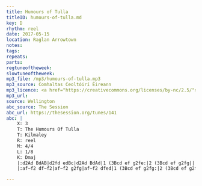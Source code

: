 ```yaml
---
title: Humours of Tulla
titleID: humours-of-tulla.md
key: D
rhythm: reel
date: 2017-05-15
location: Raglan Arrowtown
notes:
tags:
repeats: 
parts: 
regtuneoftheweek:
slowtuneoftheweek:
mp3_file: /mp3/humours-of-tulla.mp3
mp3_source: Comhaltas Ceoltóirí Éireann
mp3_licence: <a href="https://creativecommons.org/licenses/by-nc/2.5/">CC-BY-NC-2.5</a>
mp3_url:
source: Wellington
abc_source: The Session
abc_url: https://thesession.org/tunes/141
abc: |
    X: 3
    T: The Humours Of Tulla
    T: Kilmaley
    R: reel
    M: 4/4
    L: 1/8
    K: Dmaj
    |:d2Ad BdAB|d2fd edBc|d2Ad BdAd|1 (3Bcd ef g2fe:|2 (3Bcd ef g2fg||
    |:af~f2 df~f2|af~f2 g2fg|af~f2 dfed|1 (3Bcd ef g2fg:|2 (3Bcd ef g2fe||

---
```

